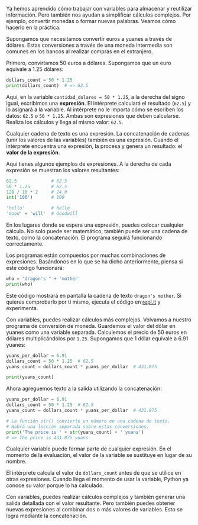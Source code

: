 
Ya hemos aprendido cómo trabajar con variables para almacenar y reutilizar información. Pero también nos ayudan a simplificar cálculos complejos. Por ejemplo, convertir monedas o formar nuevas palabras. Veamos cómo hacerlo en la práctica.

Supongamos que necesitamos convertir euros a yuanes a través de dólares. Estas conversiones a través de una moneda intermedia son comunes en los bancos al realizar compras en el extranjero.

Primero, convirtamos 50 euros a dólares. Supongamos que un euro equivale a 1.25 dólares:

```python
dollars_count = 50 * 1.25
print(dollars_count)  # => 62.5
```

Aquí, en la variable `cantidad_dolares = 50 * 1.25`, a la derecha del signo igual, escribimos una **expresión**. El intérprete calculará el resultado (`62.5`) y lo asignará a la variable. Al intérprete no le importa cómo se escriben los datos: `62.5` o `50 * 1.25`. Ambas son expresiones que deben calcularse. Realiza los cálculos y llega al mismo valor: `62.5`.

Cualquier cadena de texto es una expresión. La concatenación de cadenas (unir los valores de las variables) también es una expresión. Cuando el intérprete encuentra una expresión, la procesa y genera un resultado: el **valor de la expresión**.

Aquí tienes algunos ejemplos de expresiones. A la derecha de cada expresión se muestran los valores resultantes:

```python
62.5             # 62.5
50 * 1.25        # 62.5
120 / 10 * 2     # 24.0
int('100')       # 100

'hello'          # hello
'Good' + 'will'  # Goodwill
```

En los lugares donde se espera una expresión, puedes colocar cualquier cálculo. No solo puede ser matemático, también puede ser una cadena de texto, como la concatenación. El programa seguirá funcionando correctamente.

Los programas están compuestos por muchas combinaciones de expresiones. Basándonos en lo que se ha dicho anteriormente, piensa si este código funcionará:

```python
who = "dragon's " + 'mother'
print(who)
```

Este código mostrará en pantalla la cadena de texto `dragon's mother`. Si quieres comprobarlo por ti mismo, ejecuta el código en [repl.it](https://replit.com/languages/python3) y experimenta.

Con variables, puedes realizar cálculos más complejos. Volvamos a nuestro programa de conversión de moneda. Guardemos el valor del dólar en yuanes como una variable separada. Calculemos el precio de 50 euros en dólares multiplicándolos por `1.25`. Supongamos que 1 dólar equivale a 6.91 yuanes:

```python
yuans_per_dollar = 6.91
dollars_count = 50 * 1.25  # 62.5
yuans_count = dollars_count * yuans_per_dollar  # 431.875

print(yuans_count)
```

Ahora agreguemos texto a la salida utilizando la concatenación:

```python
yuans_per_dollar = 6.91
dollars_count = 50 * 1.25  # 62.5
yuans_count = dollars_count * yuans_per_dollar  # 431.875

# La función str() convierte un número en una cadena de texto.
# Habrá una lección separada sobre estas conversiones.
print('The price is ' + str(yuans_count) + ' yuans')
# => The price is 431.875 yuans
```

Cualquier variable puede formar parte de cualquier expresión. En el momento de la evaluación, el valor de la variable se sustituye en lugar de su nombre.

El intérprete calcula el valor de `dollars_count` antes de que se utilice en otras expresiones. Cuando llega el momento de usar la variable, Python ya conoce su valor porque lo ha calculado.

Con variables, puedes realizar cálculos complejos y también generar una salida detallada con el valor resultante. Pero también puedes obtener nuevas expresiones al combinar dos o más valores de variables. Esto se logra mediante la concatenación.

